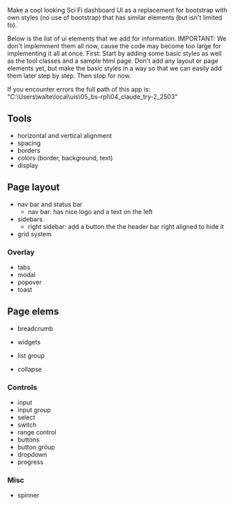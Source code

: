 Make a cool looking Sci Fi dashboard UI as a replacement for bootstrap with own styles (no use of bootstrap) that has similar elements (but isn't limited to).

Below is the list of ui elements that we add for information. IMPORTANT: We don't implemment them all now, cause the code may become too large for implementing it all at once. First: Start by adding some basic styles as well as the tool classes and a sample html page. Don't add any layout or page elements yet, but make the basic styles in a way so that we can easily add them later step by step. Then stop for now.

If you encounter errors the full path of this app is: "C:\Users\walte\local\uis\05_bs-rpl\04_claude_try-2_2503"


Tools
----------------------------------------------------------

- horizontal and vertical alignment
- spacing
- borders
- colors (border, background, text)
- display


Page layout
----------------------------------------------------------

- nav bar and status bar
  - nav bar: has nice logo and a text on the left
- sidebars
  - right sidebar: add a button the the header bar right aligned to hide it
- grid system

### Overlay

- tabs
- modal
- popover
- toast

Page elems
----------------------------------------------------------

- breadcrumb

- widgets

- list group
- collapse

### Controls

- input
- input group
- select
- switch
- range control
- buttons
- button group
- dropdown
- progress

### Misc

- spinner
